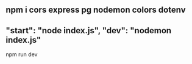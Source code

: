 npm i cors express pg nodemon colors dotenv
----------------------------------------------------------------
"start": "node index.js",
"dev": "nodemon index.js"
----------------------------------------------------------------
npm run dev
